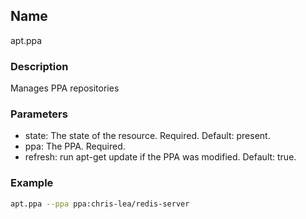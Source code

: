 ## Name

apt.ppa

### Description

Manages PPA repositories

### Parameters

* state: The state of the resource. Required. Default: present.
* ppa: The PPA. Required.
* refresh: run apt-get update if the PPA was modified. Default: true.

### Example

```bash
apt.ppa --ppa ppa:chris-lea/redis-server
```

